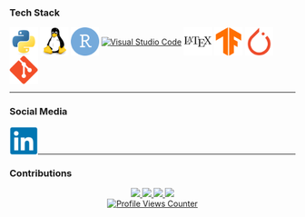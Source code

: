 ### Tech Stack

[<img align="middle" alt="Python" width="50px" src="https://github.com/devicons/devicon/blob/master/icons/python/python-original.svg" />](github)
[<img align="middle" alt="Linux" width="50px" src="https://github.com/devicons/devicon/blob/master/icons/linux/linux-original.svg" />](github)
[<img align="middle" alt="R" width="50px" src="https://github.com/devicons/devicon/blob/master/icons/rstudio/rstudio-original.svg" />](github)
[<img align="middle" alt="Visual Studio Code" width="50px" src="https://upload.wikimedia.org/wikipedia/commons/9/9a/Visual_Studio_Code_1.35_icon.svg" />](github)
[<img align="middle" alt="Latex" width="50px" src="https://github.com/devicons/devicon/blob/master/icons/latex/latex-original.svg" />](github)
[<img align="middle" alt="Tensorflow" width="50px" src="https://github.com/devicons/devicon/blob/master/icons/tensorflow/tensorflow-original.svg" />](github)
[<img align="middle" alt="PyTorch" width="50px" src="https://github.com/devicons/devicon/blob/master/icons/pytorch/pytorch-original.svg" />](github)
[<img align="middle" alt="Git" width="50px" src="https://github.com/devicons/devicon/blob/master/icons/git/git-original.svg" />](github)

----------------------------------------------------------------------------

### Social Media

[<img align="left" alt="LinkedIn" width="50px" src="https://github.com/devicons/devicon/blob/master/icons/linkedin/linkedin-original.svg" />](https://www.linkedin.com/in/dimitris-dafnoudis-534702144/)

<br/><br/> <!-- spacing between LinkedIn and contributions -->


----------------------------------------------------------------------------

### Contributions
<div align="center"> <a href="https://github.com/Ddafnoudis"> <img src="https://github-profile-summary-cards.vercel.app/api/cards/profile-details?username=Ddafnoudis&theme=transparent" /> </a> <a href="https://github.com/Ddafnoudis"> <img src="https://github-readme-streak-stats.herokuapp.com/?user=Ddafnoudis&hide_border=true&card_width=338&theme=transparent" /> </a> <a href="https://github.com/Ddafnoudis"> <img src="https://github-profile-summary-cards.vercel.app/api/cards/stats?username=Ddafnoudis&theme=transparent" /> </a> <a href="https://github.com/Ddafnoudis"> <img src="https://github-readme-stats.vercel.app/api/top-langs/?username=Ddafnoudis&langs_count=10&exclude_repo=&hide=jupyter%20notebook,vim%20script,cmake,makefile,batchfile,emacs%20lisp,css,html&layout=default&card_width=699&hide_border=true&theme=transparent" /> </a> </div> <div align="center"> <a href="https://github.com/Ddafnoudis"> <img src="https://komarev.com/ghpvc/?username=Ddafnoudis&color=blue&style=flat" alt="Profile Views Counter"/> </a> </div>
